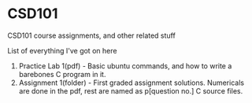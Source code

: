 # CSD101
CSD101 course assignments, and other related stuff

List of everything I've got on here
1. Practice Lab 1(pdf) - Basic ubuntu commands, and how to write a barebones C program in it.
2. Assignment 1(folder) - First graded assignment solutions. Numericals are done in the pdf, rest are named as p[question no.] C source files.




        

